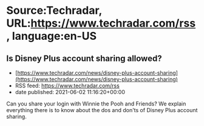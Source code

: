 # Source:Techradar, URL:https://www.techradar.com/rss, language:en-US

## Is Disney Plus account sharing allowed?
 - [https://www.techradar.com/news/disney-plus-account-sharing](https://www.techradar.com/news/disney-plus-account-sharing)
 - RSS feed: https://www.techradar.com/rss
 - date published: 2021-06-02 11:16:20+00:00

Can you share your login with Winnie the Pooh and Friends? We explain everything there is to know about the dos and don'ts of Disney Plus account sharing.

